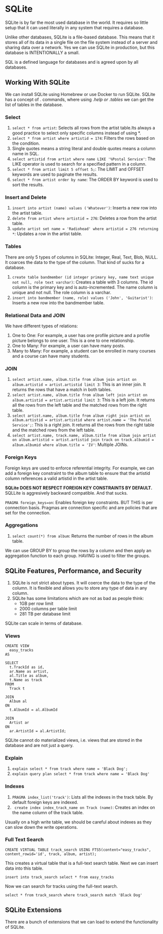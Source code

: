 # SQLite

SQLite is by far the most used database in the world. It requires so little setup that it can used literally in any system that requires a database.

Unlike other databases, SQLite is a file-based database. This means that it stores all of its data in a single file on the file system instead of a server and sharing data over a network. Yes we can use SQLite in production, but this database is INTENTIONALLY a small.

SQL is a defined language for databases and is agreed upon by all databases.

## Working With SQLite

We can install SQLite using Homebrew or use Docker to run SQLite. SQLite has a concept of . commands, where using _.help or .tables_ we can get the list of tables in the database.

### Select

1. `select * from artist`: Selects all rows from the artist table.Its always a good practice to select only specific columns instead of using \*.
2. `select * from artist where artistid = 174`: Filters the rows based on the condition.
3. Single quotes means a string literal and double quotes means a column name in SQL.
4. `select artistid from artist where name LIKE '%Postal Service'`: The LIKE operator is used to search for a specified pattern in a column.
5. `select * from artist limit 5 offset 5;`: The LIMIT and OFFSET keywords are used to paginate the results.
6. `select * from artist order by name`: The ORDER BY keyword is used to sort the results.

### Insert and Delete

1. `insert into artist (name) values ('Whatever')`: Inserts a new row into the artist table.
2. `delete from artist where artistid = 276`: Deletes a row from the artist table.
3. `update artist set name = 'Radiohead' where artistid = 276 returning *`: Updates a row in the artist table.

### Tables

There are only 5 types of columns in SQLite: Integer, Real, Text, Blob, NULL. It coarces the data to the type of the column. That kind of sucks for a database.

1. `create table bandmember (id integer primary key, name text unique not null, role text varchar)`: Creates a table with 3 columns. The id column is the primary key and is auto-incremented. The name column is unique and not null. The role column is a varchar.
2. `insert into bandmember (name, role) values ('John', 'Guitarist')`: Inserts a new row into the bandmember table.

### Relational Data and JOIN

We have different types of relations:

1. One to One: For example, a user has one profile picture and a profile picture belongs to one user. This is a one to one relationship.
2. One to Many: For example, a user can have many posts.
3. Many to Many: For example, a student can be enrolled in many courses and a course can have many students.

### JOIN

1. `select artist.name, album.title from album join artist on album.artistid = artist.artistid limit 3`: This is an inner join. It returns the rows that have a match in both tables.
2. `select artist.name, album.title from album left join artist on album.artistid = artist.artistid limit 3`: This is a left join. It returns all the rows from the left table and the matched rows from the right table.
3. `select artist.name, album.title from album right join artist on album.artistid = artist.artistid where artist.name = 'The Postal Service';`: This is a right join. It returns all the rows from the right table and the matched rows from the left table.
4. `select artist.name, track.name, album.title from album join artist on album.artistid = artist.artistid join track on track.albumid = album.albumid where album.title = 'IV'`: Multiple JOINs.

### Foreign Keys

Foreign keys are used to enforce referential integrity. For example, we can add a foreign key constraint to the album table to ensure that the artistid column references a valid artistid in the artist table.

**SQLite DOES NOT RESPECT FOREIGN KEY CONSTRAINTS BY DEFAULT.**
SQLLite is aggresively backward compatible. And that sucks.

`PRAGMA foreign_keys=on`: Enables foreign key constraints. BUT THIS is per connection basis. Pragmas are connection specific and are policies that are set for the connection.

### Aggregations

1. `select count(*) from album`: Returns the number of rows in the album table.

We can use GROUP BY to group the rows by a column and then apply an aggregation function to each group. HAVING is used to filter the groups.

## SQLite Features, Performance, and Security

1. SQLite is not strict about types. It will coerce the data to the type of the column. It is flexible and allows you to store any type of data in any column.
2. SQLite has some limitations which are not as bad as people think:
   - 1GB per row limit
   - 2000 columns per table limit
   - 281 TB per database limit

SQLite can scale in terms of database.

### Views

```
CREATE VIEW
  easy_tracks
AS

SELECT
  t.TrackId as id,
  ar.Name as artist,
  al.Title as album,
  t.Name as track
FROM
  Track t

JOIN
  Album al
ON
  t.AlbumId = al.AlbumId

JOIN
  Artist ar
ON
  ar.ArtistId = al.ArtistId;
```

SQLite cannot do materialized views, i.e. views that are stored in the database and are not just a query.

### Explain

1. `explain select * from track where name = 'Black Dog';`
2. `explain query plan select * from track where name = 'Black Dog'`

### Indexes

1. `PRAGMA index_list('track')`: Lists all the indexes in the track table. By default foreign keys are indexed.
2. ` create index index_track_name on Track (name)`: Creates an index on the name column of the track table.

Usually on a high write table, we should be careful about indexes as they can slow down the write operations.

### Full Text Search

`CREATE VIRTUAL TABLE track_search USING FTS5(content="easy_tracks", content_rowid='id', track, album, artist);`

This creates a virtual table that is a full-text search table. Next we can insert data into this table.

`insert into track_search select * from easy_tracks`

Now we can search for tracks using the full-text search.

`select * from track_search where track_search match 'Black Dog'`

## SQLite Extensions

There are a bunch of extensions that we can load to extend the functionality of SQLite.
